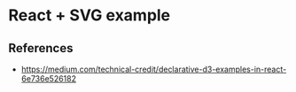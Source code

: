 # React + SVG example

## References

- https://medium.com/technical-credit/declarative-d3-examples-in-react-6e736e526182
